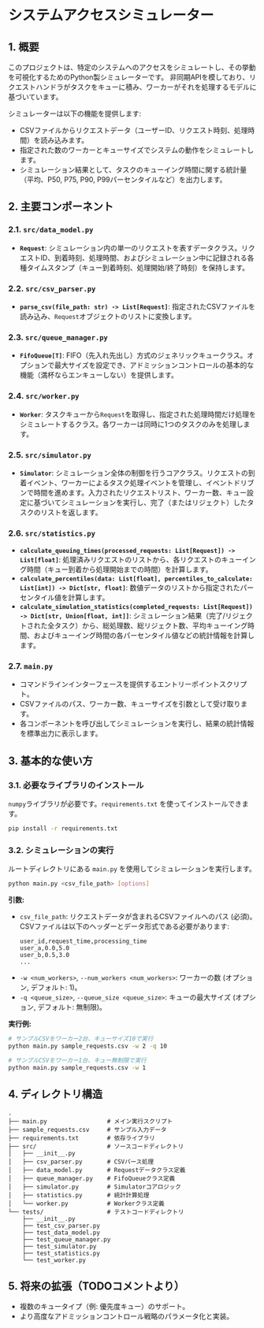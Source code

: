 # システムアクセスシミュレーター

## 1. 概要

このプロジェクトは、特定のシステムへのアクセスをシミュレートし、その挙動を可視化するためのPython製シミュレーターです。
非同期APIを模しており、リクエストハンドラがタスクをキューに積み、ワーカーがそれを処理するモデルに基づいています。

シミュレーターは以下の機能を提供します:
- CSVファイルからリクエストデータ（ユーザーID、リクエスト時刻、処理時間）を読み込みます。
- 指定された数のワーカーとキューサイズでシステムの動作をシミュレートします。
- シミュレーション結果として、タスクのキューイング時間に関する統計量（平均、P50, P75, P90, P99パーセンタイルなど）を出力します。

## 2. 主要コンポーネント

### 2.1. `src/data_model.py`
-   **`Request`**: シミュレーション内の単一のリクエストを表すデータクラス。リクエストID、到着時刻、処理時間、およびシミュレーション中に記録される各種タイムスタンプ（キュー到着時刻、処理開始/終了時刻）を保持します。

### 2.2. `src/csv_parser.py`
-   **`parse_csv(file_path: str) -> List[Request]`**: 指定されたCSVファイルを読み込み、`Request`オブジェクトのリストに変換します。

### 2.3. `src/queue_manager.py`
-   **`FifoQueue[T]`**: FIFO（先入れ先出し）方式のジェネリックキュークラス。オプションで最大サイズを設定でき、アドミッションコントロールの基本的な機能（満杯ならエンキューしない）を提供します。

### 2.4. `src/worker.py`
-   **`Worker`**: タスクキューから`Request`を取得し、指定された処理時間だけ処理をシミュレートするクラス。各ワーカーは同時に1つのタスクのみを処理します。

### 2.5. `src/simulator.py`
-   **`Simulator`**: シミュレーション全体の制御を行うコアクラス。リクエストの到着イベント、ワーカーによるタスク処理イベントを管理し、イベントドリブンで時間を進めます。入力されたリクエストリスト、ワーカー数、キュー設定に基づいてシミュレーションを実行し、完了（またはリジェクト）したタスクのリストを返します。

### 2.6. `src/statistics.py`
-   **`calculate_queuing_times(processed_requests: List[Request]) -> List[float]`**: 処理済みリクエストのリストから、各リクエストのキューイング時間（キュー到着から処理開始までの時間）を計算します。
-   **`calculate_percentiles(data: List[float], percentiles_to_calculate: List[int]) -> Dict[str, float]`**: 数値データのリストから指定されたパーセンタイル値を計算します。
-   **`calculate_simulation_statistics(completed_requests: List[Request]) -> Dict[str, Union[float, int]]`**: シミュレーション結果（完了/リジェクトされた全タスク）から、総処理数、総リジェクト数、平均キューイング時間、およびキューイング時間の各パーセンタイル値などの統計情報を計算します。

### 2.7. `main.py`
-   コマンドラインインターフェースを提供するエントリーポイントスクリプト。
-   CSVファイルのパス、ワーカー数、キューサイズを引数として受け取ります。
-   各コンポーネントを呼び出してシミュレーションを実行し、結果の統計情報を標準出力に表示します。

## 3. 基本的な使い方

### 3.1. 必要なライブラリのインストール
`numpy`ライブラリが必要です。`requirements.txt` を使ってインストールできます。
```bash
pip install -r requirements.txt
```

### 3.2. シミュレーションの実行
ルートディレクトリにある `main.py` を使用してシミュレーションを実行します。

```bash
python main.py <csv_file_path> [options]
```

**引数:**
-   `csv_file_path`: リクエストデータが含まれるCSVファイルへのパス (必須)。
    CSVファイルは以下のヘッダーとデータ形式である必要があります:
    ```csv
    user_id,request_time,processing_time
    user_a,0.0,5.0
    user_b,0.5,3.0
    ...
    ```
-   `-w <num_workers>`, `--num_workers <num_workers>`: ワーカーの数 (オプション, デフォルト: 1)。
-   `-q <queue_size>`, `--queue_size <queue_size>`: キューの最大サイズ (オプション, デフォルト: 無制限)。

**実行例:**
```bash
# サンプルCSVをワーカー2台、キューサイズ10で実行
python main.py sample_requests.csv -w 2 -q 10

# サンプルCSVをワーカー1台、キュー無制限で実行
python main.py sample_requests.csv -w 1
```

## 4. ディレクトリ構造

```
.
├── main.py                 # メイン実行スクリプト
├── sample_requests.csv     # サンプル入力データ
├── requirements.txt        # 依存ライブラリ
├── src/                    # ソースコードディレクトリ
│   ├── __init__.py
│   ├── csv_parser.py       # CSVパース処理
│   ├── data_model.py       # Requestデータクラス定義
│   ├── queue_manager.py    # FifoQueueクラス定義
│   ├── simulator.py        # Simulatorコアロジック
│   ├── statistics.py       # 統計計算処理
│   └── worker.py           # Workerクラス定義
└── tests/                  # テストコードディレクトリ
    ├── __init__.py
    ├── test_csv_parser.py
    ├── test_data_model.py
    ├── test_queue_manager.py
    ├── test_simulator.py
    ├── test_statistics.py
    └── test_worker.py
```

## 5. 将来の拡張（TODOコメントより）
-   複数のキュータイプ（例: 優先度キュー）のサポート。
-   より高度なアドミッションコントロール戦略のパラメータ化と実装。
```
